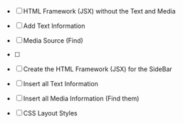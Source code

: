 



- [ ] HTML Framework (JSX) without the Text and Media
- [ ] Add Text Information
- [ ] Media Source (Find)
- [ ]


- [ ] Create the HTML Framework (JSX) for the SideBar
- [ ] Insert all Text Information
- [ ] Insert all Media Information (Find them)
- [ ] CSS Layout Styles